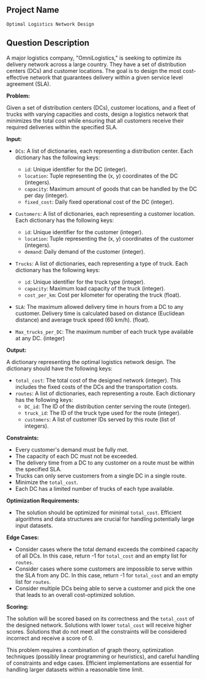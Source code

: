 ## Project Name

`Optimal Logistics Network Design`

## Question Description

A major logistics company, "OmniLogistics," is seeking to optimize its delivery network across a large country. They have a set of distribution centers (DCs) and customer locations. The goal is to design the most cost-effective network that guarantees delivery within a given service level agreement (SLA).

**Problem:**

Given a set of distribution centers (DCs), customer locations, and a fleet of trucks with varying capacities and costs, design a logistics network that minimizes the total cost while ensuring that all customers receive their required deliveries within the specified SLA.

**Input:**

*   `DCs`: A list of dictionaries, each representing a distribution center. Each dictionary has the following keys:
    *   `id`: Unique identifier for the DC (integer).
    *   `location`: Tuple representing the (x, y) coordinates of the DC (integers).
    *   `capacity`: Maximum amount of goods that can be handled by the DC per day (integer).
    *   `fixed_cost`: Daily fixed operational cost of the DC (integer).

*   `Customers`: A list of dictionaries, each representing a customer location. Each dictionary has the following keys:
    *   `id`: Unique identifier for the customer (integer).
    *   `location`: Tuple representing the (x, y) coordinates of the customer (integers).
    *   `demand`: Daily demand of the customer (integer).

*   `Trucks`: A list of dictionaries, each representing a type of truck. Each dictionary has the following keys:
    *   `id`: Unique identifier for the truck type (integer).
    *   `capacity`: Maximum load capacity of the truck (integer).
    *   `cost_per_km`: Cost per kilometer for operating the truck (float).

*   `SLA`: The maximum allowed delivery time in hours from a DC to any customer. Delivery time is calculated based on distance (Euclidean distance) and average truck speed (60 km/h). (float).

*   `Max_trucks_per_DC`: The maximum number of each truck type available at any DC. (integer)

**Output:**

A dictionary representing the optimal logistics network design. The dictionary should have the following keys:

*   `total_cost`: The total cost of the designed network (integer). This includes the fixed costs of the DCs and the transportation costs.
*   `routes`: A list of dictionaries, each representing a route. Each dictionary has the following keys:
    *   `DC_id`: The ID of the distribution center serving the route (integer).
    *   `truck_id`: The ID of the truck type used for the route (integer).
    *   `customers`: A list of customer IDs served by this route (list of integers).

**Constraints:**

*   Every customer's demand must be fully met.
*   The capacity of each DC must not be exceeded.
*   The delivery time from a DC to any customer on a route must be within the specified SLA.
*   Trucks can only serve customers from a single DC in a single route.
*   Minimize the `total_cost`.
*   Each DC has a limited number of trucks of each type available.

**Optimization Requirements:**

*   The solution should be optimized for minimal `total_cost`. Efficient algorithms and data structures are crucial for handling potentially large input datasets.

**Edge Cases:**

*   Consider cases where the total demand exceeds the combined capacity of all DCs. In this case, return -1 for `total_cost` and an empty list for `routes`.
*   Consider cases where some customers are impossible to serve within the SLA from any DC. In this case, return -1 for `total_cost` and an empty list for `routes`.
*   Consider multiple DCs being able to serve a customer and pick the one that leads to an overall cost-optimized solution.

**Scoring:**

The solution will be scored based on its correctness and the `total_cost` of the designed network. Solutions with lower `total_cost` will receive higher scores. Solutions that do not meet all the constraints will be considered incorrect and receive a score of 0.

This problem requires a combination of graph theory, optimization techniques (possibly linear programming or heuristics), and careful handling of constraints and edge cases. Efficient implementations are essential for handling larger datasets within a reasonable time limit.
